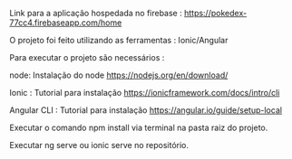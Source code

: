 Link para a aplicação hospedada no firebase : https://pokedex-77cc4.firebaseapp.com/home

O projeto foi feito utilizando as ferramentas : Ionic/Angular

Para executar o projeto são necessários : 

node: Instalação do node https://nodejs.org/en/download/

Ionic : Tutorial para instalação https://ionicframework.com/docs/intro/cli

Angular CLI : Tutorial para instalação https://angular.io/guide/setup-local

Executar o comando npm install via terminal na pasta raiz do projeto.

Executar ng serve ou ionic serve no repositório.



